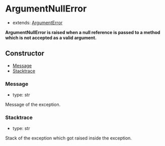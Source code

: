 # ArgumentNullError

- extends: [ArgumentError](./doc/api/python/exceptions/argumenterror.md)

**ArgumentNullError is raised when a null reference is passed to a method which is not accepted as a valid argument.**

## Constructor<!-- {docsify-ignore} -->
- [Message](#message)
- [Stacktrace](#stacktrace)


### Message
- type: str

Message of the exception.


### Stacktrace
- type: str

Stack of the exception which got raised inside the exception.
